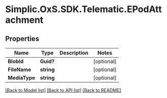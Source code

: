 # Simplic.OxS.SDK.Telematic.EPodAttachment

## Properties

Name | Type | Description | Notes
------------ | ------------- | ------------- | -------------
**BlobId** | **Guid?** |  | [optional] 
**FileName** | **string** |  | [optional] 
**MediaType** | **string** |  | [optional] 

[[Back to Model list]](../README.md#documentation-for-models) [[Back to API list]](../README.md#documentation-for-api-endpoints) [[Back to README]](../README.md)

